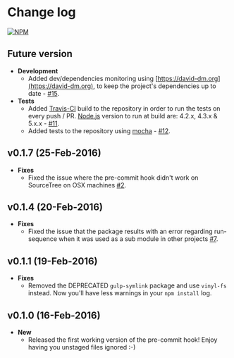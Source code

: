 # Change log
[![NPM](https://nodei.co/npm/git-pre-commit.png?downloads=true&downloadRank=true&stars=true)](https://nodei.co/npm/git-pre-commit/)

## Future version
* **Development**
  * Added dev/dependencies monitoring using [https://david-dm.org](https://david-dm.org), to keep the project's dependencies up to date - [#15](https://github.com/kazazor/git-pre-commit/issues/15).
* **Tests**
  * Added [Travis-CI](https://travis-ci.org/kazazor/git-pre-commit) build to the repository in order to run the tests on every push / PR. [Node.js](https://nodejs.org/en/) version to run at build are: 4.2.x, 4.3.x & 5.x.x - [#11](https://github.com/kazazor/git-pre-commit/issues/11).
  * Added tests to the repository using [mocha](https://mochajs.org/) - [#12](https://github.com/kazazor/git-pre-commit/issues/12).

## v0.1.7 (25-Feb-2016)
* **Fixes**
  * Fixed the issue where the pre-commit hook didn't work on SourceTree on OSX machines [#2](https://github.com/kazazor/git-pre-commit/issues/2).

## v0.1.4 (20-Feb-2016)
* **Fixes**
  * Fixed the issue that the package results with an error regarding run-sequence when it was used as a sub module in other projects [#7](https://github.com/kazazor/git-pre-commit/issues/7).

## v0.1.1 (19-Feb-2016)
* **Fixes**
  * Removed the DEPRECATED ```gulp-symlink``` package and use ```vinyl-fs``` instead. Now you'll have less warnings in your ```npm install``` log.

## v0.1.0 (16-Feb-2016)
* **New**
  * Released the first working version of the pre-commit hook! Enjoy having you unstaged files ignored :-)
